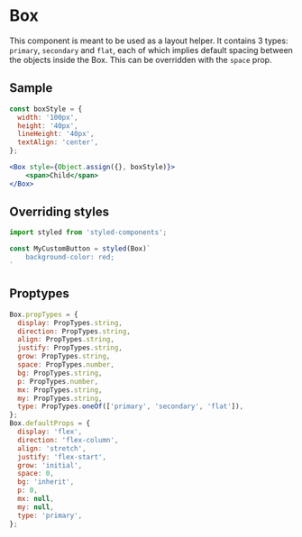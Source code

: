 # Box
This component is meant to be used as a layout helper. It contains 3 types: ```primary```, ```secondary``` and ```flat```, each of which implies default spacing between the objects inside the Box.
This can be overridden with the ```space``` prop.


## Sample

```jsx　
const boxStyle = {
  width: '100px',
  height: '40px',
  lineHeight: '40px',
  textAlign: 'center',
};

<Box style={Object.assign({}, boxStyle)}>
    <span>Child</span>
</Box>
```
## Overriding styles
```jsx
import styled from 'styled-components';

const MyCustomButton = styled(Box)`
    background-color: red;
`
```

## Proptypes
```jsx
Box.propTypes = {
  display: PropTypes.string,
  direction: PropTypes.string,
  align: PropTypes.string,
  justify: PropTypes.string,
  grow: PropTypes.string,
  space: PropTypes.number,
  bg: PropTypes.string,
  p: PropTypes.number,
  mx: PropTypes.string,
  my: PropTypes.string,
  type: PropTypes.oneOf(['primary', 'secondary', 'flat']),
};
Box.defaultProps = {
  display: 'flex',
  direction: 'flex-column',
  align: 'stretch',
  justify: 'flex-start',
  grow: 'initial',
  space: 0,
  bg: 'inherit',
  p: 0,
  mx: null,
  my: null,
  type: 'primary',
};
```
